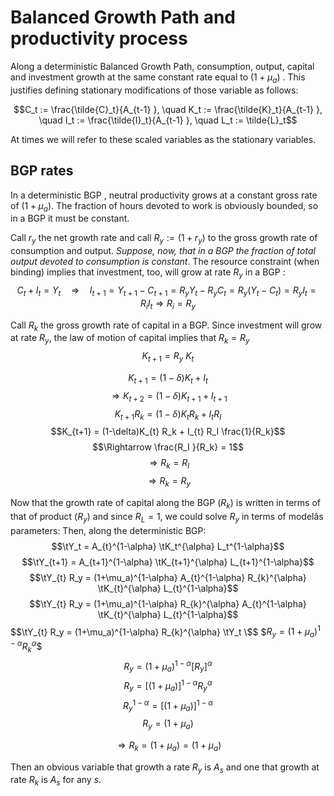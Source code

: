 Balanced Growth Path and productivity process
========================================================

Along a deterministic Balanced Growth Path, consumption, output, capital and investment
growth at the same constant rate equal to $(1+\mu_a)$ . This justifies
defining stationary modifications of those variable as follows:

$$C_t := \frac{\tilde{C}_t}{A_{t-1}  }, \quad  K_t := \frac{\tilde{K}_t}{A_{t-1} }, \quad  I_t := \frac{\tilde{I}_t}{A_{t-1} }, \quad L_t := \tilde{L}_t$$

At times we will refer to these scaled variables as the stationary variables.

BGP rates 
---------

In a deterministic BGP , neutral productivity grows at a constant gross
rate of $(1+\mu_a)$. The fraction of hours devoted to work is
obviously bounded, so in a BGP it must be constant.

Call $r_y$ the net growth rate and
call $R_y := (1+r_y)$ to the gross growth rate of consumption and
output. *Suppose, now, that in a BGP the fraction of total output
devoted to consumption is constant*. The resource constraint (when binding) implies that investment, too,
will grow at rate $R_y$ in a BGP :
$$C_t + I_t = Y_t \quad \Rightarrow \quad  I_{t+1} = Y_{t+1} - C_{t+1} = R_y Y_{t} - R_y C_{t} = R_y (Y_{t} -  C_{t}) = R_y I_{t} = R_i I_{t} \Rightarrow R_i = R_y$$

Call $R_k$ the gross growth rate of capital in a BGP. Since investment
will grow at rate $R_y$,
the law of motion of capital implies that
$R_k =  R_y$
$$K_{t+1} =  R_y  ~ K_t$$

$$K_{t+1} = (1-\delta) K_{t} +    I_t$$
$$\Rightarrow  K_{t+2} = (1-\delta) K_{t+1} +    I_{t+1}$$
$$K_{t+1} R_k = (1-\delta)K_{t} R_k  +   I_{t} R_I $$
$$K_{t+1}  = (1-\delta)K_{t} R_k  +    I_{t} R_I  \frac{1}{R_k}$$
$$\Rightarrow   \frac{R_I }{R_k} = 1$$
$$\Rightarrow R_k = R_I  $$
$$\Rightarrow R_k = R_y  $$

Now that the growth rate of capital along the BGP ($R_k$) is written in
terms of that of product ($R_y$) and since $R_L = 1$, we could solve
$R_y$ in terms of modelâs parameters: Then, along the deterministic BGP:
$$\tY_t = A_{t}^{1-\alpha} \tK_t^{\alpha} L_t^{1-\alpha}$$
$$\tY_{t+1} = A_{t+1}^{1-\alpha} \tK_{t+1}^{\alpha} L_{t+1}^{1-\alpha}$$
$$\tY_{t} R_y = (1+\mu_a)^{1-\alpha} A_{t}^{1-\alpha} R_{k}^{\alpha} \tK_{t}^{\alpha} L_{t}^{1-\alpha}$$
$$\tY_{t} R_y = (1+\mu_a)^{1-\alpha} R_{k}^{\alpha} A_{t}^{1-\alpha}  \tK_{t}^{\alpha} L_{t}^{1-\alpha}$$
$$\tY_{t} R_y = (1+\mu_a)^{1-\alpha} R_{k}^{\alpha} \tY_t \$$
$$R_y = (1+\mu_a)^{1-\alpha} R_{k}^{\alpha}  \$$
$$R_y = (1+\mu_a)^{1-\alpha} [ R_{y}]^{\alpha}$$
$$R_y = [(1+\mu_a) ]^{1-\alpha} R_{y}^{\alpha}$$
$$R_y^{1-\alpha}  = [(1+\mu_a) ]^{1-\alpha}$$
$$R_y  = (1+\mu_a) $$

$$\Rightarrow R_k  =  (1+\mu_a)  = (1+\mu_a)$$

Then an obvious variable that growth a rate $R_y$ is $A_s$
and one that growth at rate $R_k$ is $A_s$ for any $s$.
